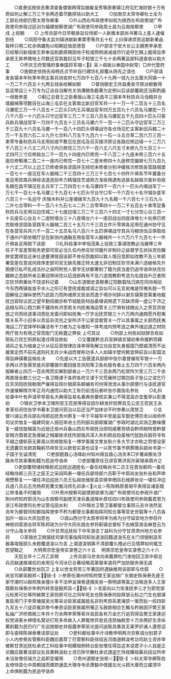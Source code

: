 <!-- { "loadSidebar": true } -->
　　○直隶巡按徐吉奏清查备倭银两得旨据崔呈秀等原奏镇江府见贮海防银十万有奇如何止解三万三千余两还着尽数摉括以助大工
　　○加南京太常寺卿杜士全为工部右侍郎仍管太常寺卿事
　　○升山西右布政使李如桧为狭西左布政使湖广布政使司参政过廷训为福建按察使湖广布政使司参政周士昌为云南按察使
　　○甲戌  上视朝
　　○  上传兵部今日早朝承旨仅侍郎一人新推本部尚书著马上差人速催到任
　　○凤阳守备太监刘镇进献新果栗枣等共五十杠  上曰驿递烦苦这献新果品每样只用二杠余俱蠲免以昭朝廷恤民德意
　　○户部言宁安大长公主嫡男李承恩已经拏问新城侯王昇奉旨削爵原赐田地子粒或照例递减或尽行追夺乞赐上裁得旨李承恩王昇养赡地土尽数还官其裁扣见年子粒银三千七十余两著监部科道查收以助大工
　　○怀庆王府管理府事奉国将军翊＜釒采＞病故以奉国中尉常氵□弁代管府事
　　○旌御史徐扬先母杨氏贞节听自行建坊礼部覆从扬先之请也
　　○户部请发各镇本年秋季年例主客兵饷宣府七万四千七百八十九两一钱九分五厘大同镇一十一万二千六百五十九两五钱各给解如额
　　○督饷御史王祚昌奏各守原派额数得旨这带运三十万专为辽设自当解充关饷漕粮免截著为定例以后该部覆疏还当斟酌画一毋致参差
　　○蓟辽总督王之臣奏报山海三屯昌平三镇本年秋防兵马刍粮并台墙器械等项数目在山海三屯实在主客南北新旧官军共一十一万一千二百五十三员名马骡驼三万一千八百五十二匹头只内王兵堪战官军四万五百九十六员名马骡驼一万八千六百一十六匹头只守边官军三万二千三百八员名马骡驼五千九百四十匹头只客兵新兵堪战官军一万四千九百五十三员名马骡六千一百一十二匹头守边官军二万三千三百九十六员名马骡一千一百八十四匹头俱堪战守各仓场见贮主客新旧兵粮二十万一千五百六石二斗九升七合料八万五千九百六十一石一斗五合草二百六万三百一束零专备秋防兵马支用如或不敷见在民屯及召买接济原议各路应修边墙一十二万六千八百三十八丈二尺八寸内已修完三万六千一百六丈八尺五寸未修九万七百三十一丈四尺三寸应修敌台二千一百九十四座内已修完一千八百二十九座未修三百六十五座应修甎墩二百二十一座内已修完一百七十二座未修四十九座修完偏坡七万九百九十六丈二尺以上边工已修者俱各坚固并无倾圯未修者分别冲缓挨次修筑各营路城堡一百七十一座见在军火器械二千三百四十三万三千七百七十四件斤俱系节年置备分发足用其南兵俱经该道选验年力精强技艺谙熟方准收用遇有逃故名缺挨次查补验收名粮在昌平镇见在主兵军丁二万四百七十名马骡四千一百六十一匹头内堪战军丁一万七千一百七十名马骡三千九百七十七匹头守台守口军一千六百七十名守城杂差军六百三十一名巡守  庆陵木料并公差塘拨军九百九十九名粮一千六百七十三石九斗二升七合零料一千一百八十九石七斗二升二合零草四十一万二千五百五十束零足备秋防兵马支用沿边住城二十七座边墙三万二千三百六十四丈一寸七分空心台三百一十五座实心台五十二座附墙台三十八座墩台六十一座旧战台四座烽堠七十处俱已修完联络坚固各营路军火器械二百三十五万六千三百五件斤零俱各足用在通州协守见在各营官兵共六千一百二十五员名马八百六十五匹俱堪战守其兵马粮饷刍豆俱取给于通州户部坐粮厅总在新饷内通融支用各营军火器械共一十六万六千九百七十一件斤俱各足用疏下该部
　　○礼科给事中李恒茂条上铨政三事谓改教必当展俸三年任子不宜差管税务吏部司官必当久任内参庄钦邻躐升非制孙之益督学无状扶克俭臃肿宜罢得旨近来仕途壅滞皆因该部不肯任怨裁抑以致人情日竞即如改教不及三年郎署营差任意成何政体吏部司官无缺先推迁转太速尢非旧制庄钦邻未满六选破格先升图便已私坏乱成法孙之益阿附党人督学无状都著削了籍为民当差仍追夺诰命扶克俭臃肿之态朕所亲见著冠带闲住以后选郎再有不及六选借教职考选为名擅自升迁者照庄钦邻例重处不饶该科记着
　　○山东道御史袁鲸奏辽阳数载陆沉病在同舟相忌今东西两镇岌岌乎水火之形已有登抚或裁或调之旨似可以无言矣唯是俘夷失脱一节固解役之疎纵使然乃武臣力而拘诸原文臣坐而逸于境亦何辞以谢东镇第登莱重地裁抚岂容轻议武之望辛勤拮据亦称节钺能臣材品委堪调用遗下员缺须得一虚公干济之品相与同心戮力斯于疆场有济至若关内抚夷海运管关三厅俱有钱粮出入之责百货收放之司而经道事词悉批发委问即如抚夷一厅岁出抚赏银三十六万两内通商愿外慰夷情关系不小旧多以贡监杂流充之安所济于公家宜裁管关一厅以其事属之关部而抚夷海运二厅宜择甲科廉洁有干力者为之与推知一体考成内预考选之典外储边道之材则两厅皆为有用之官而衙门无耗蠹之弊矣  上可其议
　　○刑部上何栋如狱辞言栋如赃私已完乞照原拟遣戍得旨依拟
　　○又覆援黔总兵官麻镇言镇初奉命援黔而藉调兵之名为缩身之计从征后至按律应诛幸得免解立功自宜矢身报国乃壁威清而不出援普定而不前先退则托言兵少未战而冒称功多人人如镇半壁何赖宜伸前旨以彰国法得旨麻镇著监候处决
　　○先是以大工告匮遣兵部郎中张尔嘉督催班军银十一万余两以济急需至是兵部覆据尔嘉回报言凤阳等卫各处报有者止五万四千六百余两内报解者止四万一百余两而实解到部者止一万六千三百余两乃松常所欠至三万二千余两直居全数三分之一各卫既诿于各府各府又诿于灾荒展转愆期岂臣子急公之谊乞行应天凤阳抚按勒限严催得旨班价银原系额编有司何得泄泄从事尔部便行与该抚道官作速催解限次年正月内通完以助大工有仍前违玩者听张尔嘉指名参处
　　○礼科给事中叶有声请早举易名大典得旨易名重典务要核实秉公不得混滥亦宜蚤举以彰激劝
　　○锦衣卫参本卫理刑官王莅民等得旨田尔耕发奸防弊具见公忠王莅民王永孝革任闲住张学书著本卫提问究治以后还当严加体访不时参奏以肃禁卫
　　○总督川湖云贵兵部右侍郎巡抚贵州蔡复一卒于平越军中至是监军御史傅宗龙以闻命所司议优恤复一福建同安人弱冠举进士历刑部兵部郎擢湖广参政时湖北兵饷乏数噪慑复一威信旋辑苖为远徙迁易州兵备山西左布政抚治郧阳咸著劳绩会黔师衄特晋黔督安贼方围普定急援破之贼屡挫求抚所部施兵深入失利疏自劾虽候代犹励兵鼓将寻有平越之捷斩获无筭竟以劳瘁致殒复一博学善属文孝友耿介多大节才亦称之赍恨没家无遗囊宗龙疏其鞠躬尽瘁贫无以歛皆实录也诏复一以死节事予祭葬赠兵部尚书录一子国子生谥清宪
　　○吏部题聂心汤降赵州知州得旨聂心汤贪禾□岁著闻察处浮躁未尽其辜著削籍为民追夺诰命
　　○吏部覆原任日讲官黄洪宪孙寅锡承荫许之
　　○吏部覆预储经略枢贰边抚边道姓名一备任经略尚书二员王在晋张鹤鸣一备任经略侍郎三员王之臣王之采阎鸣泰一堪任兵部侍郎六员靳于中郭尚友张朴岳和声申用懋蔡复一一堪任冲边巡抚六员王弘祖张维枢袁崇焕李栖凤石维屏张论一堪任冲边兵道八员丘志充杨邦宪曹文衡冯师孔祁承＜火业＞陈陛韩原善胡平表得旨诸臣既公举准备不时擢用
　　○升贵州按察司副使颜欲章为湖广布政使司右参政升湖广荆州府知府郭湸为山东按察司副使天津兵备道降补原任四川布政使司参政戴君恩为浙江布政使司右参议管屯田水利
　　○升锦衣卫管卫事都督佥事邢元吉许浩然吴尧年为都督同知都指挥使李不矜为都督佥事都指挥同知佥事等官史世载等十八员各加升一级以大庆加恩也
　　○调山西分守太原参将李为栋为分守延安地方参将升神枢四营游击将军陈邦政为分守大同东路左参将蓟镇总督标下右掖营游击麻登云为分守山海关参将
　　○升甘肃巡抚标下中军游击丁益科为分守甘肃肃州地方右参将
　　○革锦衣卫南镇抚司掌司事指挥同知张道浚回籍道浚先在关门领银制造军器事竣报部久未题覆道浚以为言  上谓道浚销筭不清部覆久稽必已见情弊如何辄生怨望黜之
　　大明熹宗悊皇帝实录卷之六十五
　明熹宗悊皇帝实录卷之六十六
　　天启五年十二月乙亥朔
　　上传兵部马世龙向来戴罪杜门准他回卫其中部总兵员缺速推堪任的来用见今河冰已合著经略高第督率道将严加防御务保无虞
　　○兵部覆世龙回卫  上复以世龙劳苦三年著回府遇缺推用该部即与优叙
　　○尚宝司卿吴殿邦＜锍-釒＞参原任潮州府知府樊王家巡按广东御史陈保泰先是王家守潮时以殿邦族亲僮仆多不法申呈保泰逮捕吴耑一蔡明虞等寘之法株连多人王家既察处保泰亦年例外转至是殿邦具＜锍-釒＞言臣向以力攻淮抚李三才为邪党邹元标房可壮等所嫉樊王家则房可壮之同年死友也陈保泰则投拜邹元标之门生也朋谋害臣用门子李荣塘报吴光等采访臣家戚属姓名非刑考掠系累淹禁一案而拟一绞四斩九军五十八徒异冤异惨今奉恩诏臣家族属所罹正与赦款相合乞概与矜赦因讦樊王家私抽广济桥商税三年共十万余两李荣等索诈良民各有万金乞行追究得旨樊王家逄迎权党诬害乡绅借名窝访打死多命故入人罪冤惨异尝且违禁抽税至十万余两好生贪纵著削籍为民仍行广东巡按御史并衙蠹李荣吴光提问追赃具奏其无辜罗织诸人遵恩诏即与查释陈保泰著该部议处
　　○吏科都给事中亓诗教申明两次京察请分别君子小人内参癸亥管察科臣魏应嘉荐丁巳管察科臣徐绍吉河南道韩浚考功司赵士谔并举被察甘肃巡抚杜承式工科给事中祝耀祖例转台臣张惟任得旨这本说君子小人自是正论魏应嘉著该部议处具奏韩浚赵士谔已陟华膴杜承式遇盗乞怜视耀祖募兵招议所举未当张惟任端方之品即宜擢用
　　○贵州道御史张枢＜锍-釒＞紏太常寺卿陈伯友倚恃袁化中周朝瑞而骤跻通显大理寺寺丞萧毅中借援左光斗顾大章而立擢清华  上命俱削籍为民追夺诰命
